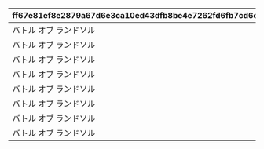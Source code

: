|ff67e81ef8e2879a67d6e3ca10ed43dfb8be4e7262fd6fb7cd6eb0f1ca000230|a6517e52965b92f1f91332111930435d89c3d89e89a9fbe511fca2d967ca1a81|01912a22462f03d4f6686a435e359468de17efb9ab87ce8a27cba293ff4df5af|fe22b1578756e49d4e25ce1406a420453b2afde809a5acbea6e37e6fa43418a9|d977c3fcb20eebbf5bc71736176326f87664448489a1296c1cb3c1088572179f|98e0905bf50f12e91064d6957c3d1aef666260d25033594d7253b14fceae7edf|f08a930189a5b2e600a86107340c61f0f433e1c4777a8567ae8c40e3fe8648e6|da436cb818c7a59721cd018219be9fac17f89e52998eb4a9866e87626daa2483|4797e16ac1929c08fd80dff50e556d5b901593836473f61927d93e7b49340646|
| --- | --- | --- | --- | --- | --- | --- | --- | --- |
|バトル オブ ランドソル|1|1002|1|2020/04/02|0|2020/04/01|2020/04/01 23:59:59|4007001|
|バトル オブ ランドソル|0|1002|2|2020/04/02|1002001|2020/04/01|2020/04/01 23:59:59|0|
|バトル オブ ランドソル|2|1002|3|0|0|2020/04/01|2020/04/01 23:59:59|4007001|
|バトル オブ ランドソル|0|1002|4|0|0|2020/04/01|2020/04/01 23:59:59|4007002|
|バトル オブ ランドソル|0|1002|5|0|0|2020/04/01|2020/04/01 23:59:59|4007003|
|バトル オブ ランドソル|0|1002|6|0|0|2020/04/01|2020/04/01 23:59:59|4007004|
|バトル オブ ランドソル|0|1002|7|2020/04/02|0|2020/04/01|2020/04/01 23:59:59|0|
|バトル オブ ランドソル|0|1002|8|0|0|2020/04/02|2020/04/08 23:59:59|4007005|